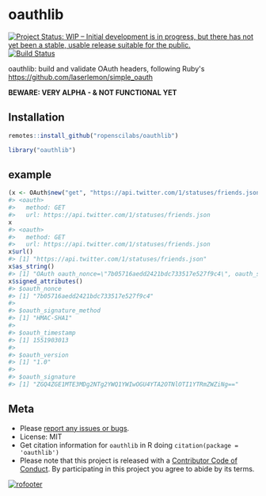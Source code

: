oauthlib
========



[![Project Status: WIP – Initial development is in progress, but there has not yet been a stable, usable release suitable for the public.](https://www.repostatus.org/badges/latest/wip.svg)](https://www.repostatus.org/#wip)
[![Build Status](https://travis-ci.com/ropenscilabs/oauthlib.svg?branch=master)](https://travis-ci.com/ropenscilabs/oauthlib)

oauthlib: build and validate OAuth headers, following Ruby's <https://github.com/laserlemon/simple_oauth>

**BEWARE: VERY ALPHA - & NOT FUNCTIONAL YET**

## Installation


```r
remotes::install_github("ropenscilabs/oauthlib")
```


```r
library("oauthlib")
```

## example


```r
(x <- OAuth$new("get", "https://api.twitter.com/1/statuses/friends.json", list()))
#> <oauth> 
#>   method: GET
#>   url: https://api.twitter.com/1/statuses/friends.json
x
#> <oauth> 
#>   method: GET
#>   url: https://api.twitter.com/1/statuses/friends.json
x$url()
#> [1] "https://api.twitter.com/1/statuses/friends.json"
x$as_string()
#> [1] "OAuth oauth_nonce=\"7b05716aedd2421bdc733517e527f9c4\", oauth_signature_method=\"HMAC-SHA1\", oauth_timestamp=\"1551903013.2116\", oauth_version=\"1.0\", oauth_signature=\"ZGQ4ZGE1MTE3MDg2NTg2YWQ1YWIwOGU4YTA2OTNlOTI1YTRmZWZiNg==\""
x$signed_attributes()
#> $oauth_nonce
#> [1] "7b05716aedd2421bdc733517e527f9c4"
#> 
#> $oauth_signature_method
#> [1] "HMAC-SHA1"
#> 
#> $oauth_timestamp
#> [1] 1551903013
#> 
#> $oauth_version
#> [1] "1.0"
#> 
#> $oauth_signature
#> [1] "ZGQ4ZGE1MTE3MDg2NTg2YWQ1YWIwOGU4YTA2OTNlOTI1YTRmZWZiNg=="
```

## Meta

* Please [report any issues or bugs](https://github.com/ropenscilabs/oauthlib/issues).
* License: MIT
* Get citation information for `oauthlib` in R doing `citation(package = 'oauthlib')`
* Please note that this project is released with a [Contributor Code of Conduct](CODE_OF_CONDUCT.md). By participating in this project you agree to abide by its terms.

[![rofooter](https://ropensci.org/public_images/github_footer.png)](https://ropensci.org)
